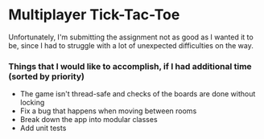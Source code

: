 # Multiplayer Tick-Tac-Toe

Unfortunately, I'm submitting the assignment not as good as I wanted it to be,
since I had to struggle with a lot of unexpected difficulties on the way.

### Things that I would like to accomplish, if I had additional time (sorted by priority)

- The game isn't thread-safe and checks of the boards are done without locking
- Fix a bug that happens when moving between rooms
- Break down the app into modular classes
- Add unit tests